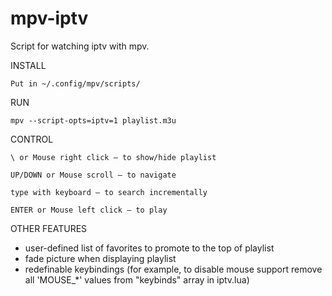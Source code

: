 # mpv-iptv

Script for watching iptv with mpv.

INSTALL

	Put in ~/.config/mpv/scripts/

RUN

	mpv --script-opts=iptv=1 playlist.m3u

CONTROL

	\ or Mouse right click — to show/hide playlist

	UP/DOWN or Mouse scroll — to navigate

	type with keyboard — to search incrementally

	ENTER or Mouse left click — to play

OTHER FEATURES

* user-defined list of favorites to promote to the top of playlist
* fade picture when displaying playlist
* redefinable keybindings (for example, to disable  mouse support remove all 'MOUSE_*' values from "keybinds" array in iptv.lua)
